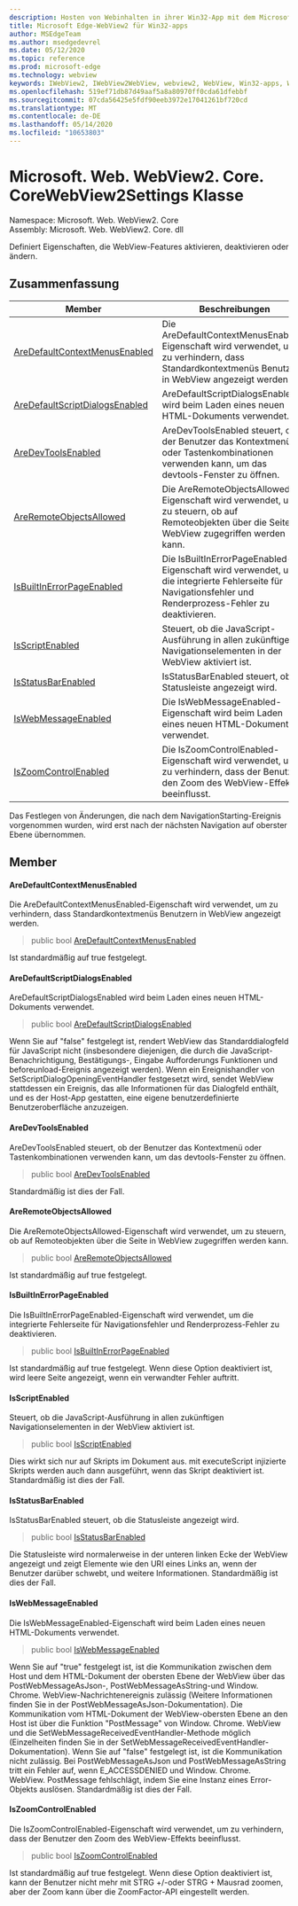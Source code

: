 ```yaml
---
description: Hosten von Webinhalten in ihrer Win32-App mit dem Microsoft Edge WebView2-Steuerelement
title: Microsoft Edge-WebView2 für Win32-apps
author: MSEdgeTeam
ms.author: msedgedevrel
ms.date: 05/12/2020
ms.topic: reference
ms.prod: microsoft-edge
ms.technology: webview
keywords: IWebView2, IWebView2WebView, webview2, WebView, Win32-apps, Win32, Edge, ICoreWebView2, ICoreWebView2Controller, Browser-Steuerelement, Edge-HTML
ms.openlocfilehash: 519ef71db87d49aaf5a8a80970ff0cda61dfebbf
ms.sourcegitcommit: 07cda56425e5fdf90eeb3972e17041261bf720cd
ms.translationtype: MT
ms.contentlocale: de-DE
ms.lasthandoff: 05/14/2020
ms.locfileid: "10653803"
---
```

# Microsoft. Web. WebView2. Core. CoreWebView2Settings Klasse 

Namespace: Microsoft. Web. WebView2. Core \
Assembly: Microsoft. Web. WebView2. Core. dll

Definiert Eigenschaften, die WebView-Features aktivieren, deaktivieren oder ändern.

## Zusammenfassung

 Member                        | Beschreibungen
--------------------------------|---------------------------------------------
[AreDefaultContextMenusEnabled](#aredefaultcontextmenusenabled) | Die AreDefaultContextMenusEnabled-Eigenschaft wird verwendet, um zu verhindern, dass Standardkontextmenüs Benutzern in WebView angezeigt werden.
[AreDefaultScriptDialogsEnabled](#aredefaultscriptdialogsenabled) | AreDefaultScriptDialogsEnabled wird beim Laden eines neuen HTML-Dokuments verwendet.
[AreDevToolsEnabled](#aredevtoolsenabled) | AreDevToolsEnabled steuert, ob der Benutzer das Kontextmenü oder Tastenkombinationen verwenden kann, um das devtools-Fenster zu öffnen.
[AreRemoteObjectsAllowed](#areremoteobjectsallowed) | Die AreRemoteObjectsAllowed-Eigenschaft wird verwendet, um zu steuern, ob auf Remoteobjekten über die Seite in WebView zugegriffen werden kann.
[IsBuiltInErrorPageEnabled](#isbuiltinerrorpageenabled) | Die IsBuiltInErrorPageEnabled-Eigenschaft wird verwendet, um die integrierte Fehlerseite für Navigationsfehler und Renderprozess-Fehler zu deaktivieren.
[IsScriptEnabled](#isscriptenabled) | Steuert, ob die JavaScript-Ausführung in allen zukünftigen Navigationselementen in der WebView aktiviert ist.
[IsStatusBarEnabled](#isstatusbarenabled) | IsStatusBarEnabled steuert, ob die Statusleiste angezeigt wird.
[IsWebMessageEnabled](#iswebmessageenabled) | Die IsWebMessageEnabled-Eigenschaft wird beim Laden eines neuen HTML-Dokuments verwendet.
[IsZoomControlEnabled](#iszoomcontrolenabled) | Die IsZoomControlEnabled-Eigenschaft wird verwendet, um zu verhindern, dass der Benutzer den Zoom des WebView-Effekts beeinflusst.

Das Festlegen von Änderungen, die nach dem NavigationStarting-Ereignis vorgenommen wurden, wird erst nach der nächsten Navigation auf oberster Ebene übernommen.

## Member

#### AreDefaultContextMenusEnabled 

Die AreDefaultContextMenusEnabled-Eigenschaft wird verwendet, um zu verhindern, dass Standardkontextmenüs Benutzern in WebView angezeigt werden.

> public bool [AreDefaultContextMenusEnabled](#aredefaultcontextmenusenabled)

Ist standardmäßig auf true festgelegt.

#### AreDefaultScriptDialogsEnabled 

AreDefaultScriptDialogsEnabled wird beim Laden eines neuen HTML-Dokuments verwendet.

> public bool [AreDefaultScriptDialogsEnabled](#aredefaultscriptdialogsenabled)

Wenn Sie auf "false" festgelegt ist, rendert WebView das Standarddialogfeld für JavaScript nicht (insbesondere diejenigen, die durch die JavaScript-Benachrichtigung, Bestätigungs-, Eingabe Aufforderungs Funktionen und beforeunload-Ereignis angezeigt werden). Wenn ein Ereignishandler von SetScriptDialogOpeningEventHandler festgesetzt wird, sendet WebView stattdessen ein Ereignis, das alle Informationen für das Dialogfeld enthält, und es der Host-App gestatten, eine eigene benutzerdefinierte Benutzeroberfläche anzuzeigen.

#### AreDevToolsEnabled 

AreDevToolsEnabled steuert, ob der Benutzer das Kontextmenü oder Tastenkombinationen verwenden kann, um das devtools-Fenster zu öffnen.

> public bool [AreDevToolsEnabled](#aredevtoolsenabled)

Standardmäßig ist dies der Fall.

#### AreRemoteObjectsAllowed 

Die AreRemoteObjectsAllowed-Eigenschaft wird verwendet, um zu steuern, ob auf Remoteobjekten über die Seite in WebView zugegriffen werden kann.

> public bool [AreRemoteObjectsAllowed](#areremoteobjectsallowed)

Ist standardmäßig auf true festgelegt.

#### IsBuiltInErrorPageEnabled 

Die IsBuiltInErrorPageEnabled-Eigenschaft wird verwendet, um die integrierte Fehlerseite für Navigationsfehler und Renderprozess-Fehler zu deaktivieren.

> public bool [IsBuiltInErrorPageEnabled](#isbuiltinerrorpageenabled)

Ist standardmäßig auf true festgelegt. Wenn diese Option deaktiviert ist, wird leere Seite angezeigt, wenn ein verwandter Fehler auftritt.

#### IsScriptEnabled 

Steuert, ob die JavaScript-Ausführung in allen zukünftigen Navigationselementen in der WebView aktiviert ist.

> public bool [IsScriptEnabled](#isscriptenabled)

Dies wirkt sich nur auf Skripts im Dokument aus. mit executeScript injizierte Skripts werden auch dann ausgeführt, wenn das Skript deaktiviert ist. Standardmäßig ist dies der Fall.

#### IsStatusBarEnabled 

IsStatusBarEnabled steuert, ob die Statusleiste angezeigt wird.

> public bool [IsStatusBarEnabled](#isstatusbarenabled)

Die Statusleiste wird normalerweise in der unteren linken Ecke der WebView angezeigt und zeigt Elemente wie den URI eines Links an, wenn der Benutzer darüber schwebt, und weitere Informationen. Standardmäßig ist dies der Fall.

#### IsWebMessageEnabled 

Die IsWebMessageEnabled-Eigenschaft wird beim Laden eines neuen HTML-Dokuments verwendet.

> public bool [IsWebMessageEnabled](#iswebmessageenabled)

Wenn Sie auf "true" festgelegt ist, ist die Kommunikation zwischen dem Host und dem HTML-Dokument der obersten Ebene der WebView über das PostWebMessageAsJson-, PostWebMessageAsString-und Window. Chrome. WebView-Nachrichtenereignis zulässig (Weitere Informationen finden Sie in der PostWebMessageAsJson-Dokumentation). Die Kommunikation vom HTML-Dokument der WebView-obersten Ebene an den Host ist über die Funktion "PostMessage" von Window. Chrome. WebView und die SetWebMessageReceivedEventHandler-Methode möglich (Einzelheiten finden Sie in der SetWebMessageReceivedEventHandler-Dokumentation). Wenn Sie auf "false" festgelegt ist, ist die Kommunikation nicht zulässig. Bei PostWebMessageAsJson und PostWebMessageAsString tritt ein Fehler auf, wenn E_ACCESSDENIED und Window. Chrome. WebView. PostMessage fehlschlägt, indem Sie eine Instanz eines Error-Objekts auslösen. Standardmäßig ist dies der Fall.

#### IsZoomControlEnabled 

Die IsZoomControlEnabled-Eigenschaft wird verwendet, um zu verhindern, dass der Benutzer den Zoom des WebView-Effekts beeinflusst.

> public bool [IsZoomControlEnabled](#iszoomcontrolenabled)

Ist standardmäßig auf true festgelegt. Wenn diese Option deaktiviert ist, kann der Benutzer nicht mehr mit STRG +/-oder STRG + Mausrad zoomen, aber der Zoom kann über die ZoomFactor-API eingestellt werden.

